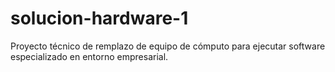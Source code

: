 # solucion-hardware-1
Proyecto técnico de remplazo de equipo de cómputo para ejecutar software especializado en entorno empresarial.
